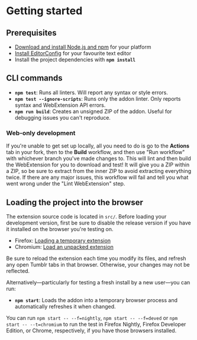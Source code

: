 # Getting started

## Prerequisites

- [Download and install Node.js and npm](https://docs.npmjs.com/downloading-and-installing-node-js-and-npm) for your platform
- [Install EditorConfig](https://editorconfig.org/#download) for your favourite text editor
- Install the project dependencies with **`npm install`**

## CLI commands

- **`npm test`**: Runs all linters. Will report any syntax or style errors.
- **`npm test --ignore-scripts`**: Runs only the addon linter. Only reports syntax and WebExtension API errors.
- **`npm run build`**: Creates an unsigned ZIP of the addon. Useful for debugging issues you can't reproduce.

### Web-only development

If you're unable to get set up locally, all you need to do is go to the **Actions** tab in your fork, then to the **Build** workflow, and then use "Run workflow" with whichever branch you've made changes to. This will lint and then build the WebExtension for you to download and test! It will give you a ZIP within a ZIP, so be sure to extract from the inner ZIP to avoid extracting everything twice. If there are any major issues, this workflow will fail and tell you what went wrong under the "Lint WebExtension" step.

## Loading the project into the browser

The extension source code is located in `src/`. Before loading your development version, first be sure to disable the release version if you have it installed on the browser you're testing on.

- Firefox: [Loading a temporary extension](https://firefox-source-docs.mozilla.org/devtools-user/about_colon_debugging/index.html#extensions)
- Chromium: [Load an unpacked extension](https://developer.chrome.com/docs/extensions/mv2/getstarted/#manifest)

Be sure to reload the extension each time you modify its files, and refresh any open Tumblr tabs in that browser. Otherwise, your changes may not be reflected.

Alternatively—particularly for testing a fresh install by a new user—you can run:

- **`npm start`**: Loads the addon into a temporary browser process and automatically refreshes it when changed.

You can run `npm start -- --f=nightly`, `npm start -- --f=deved` or `npm start -- --t=chromium` to run the test in Firefox Nightly, Firefox Developer Edition, or Chrome, respectively, if you have those browsers installed.
